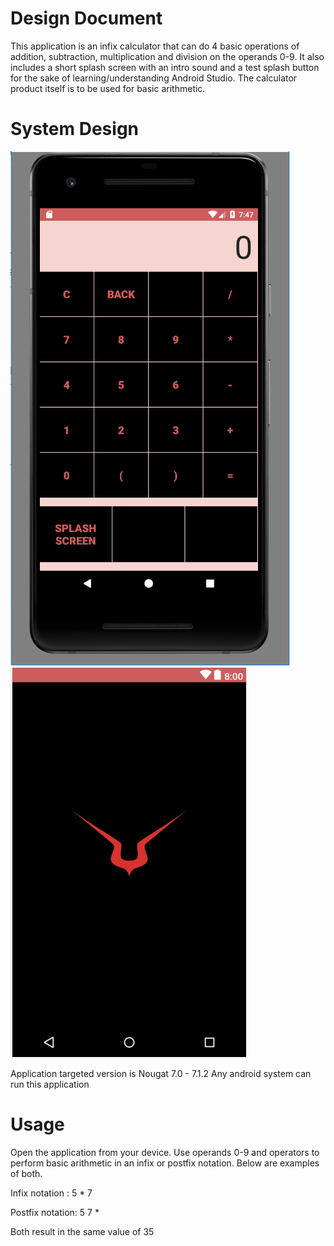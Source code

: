 # Design Document #

This application is an infix calculator that can do 4 basic operations of addition, subtraction, multiplication and division on the operands 0-9. It also includes a short splash screen with an intro sound and a test splash button for the sake of learning/understanding Android Studio. The calculator product itself is to be used for basic arithmetic. 

System Design
=============

![Main menu](/app/src/main/res/drawable/project1snip1.PNG)  ![Splash Art](/app/src/main/res/drawable/project1snip2.PNG)

Application targeted version is Nougat 7.0 - 7.1.2
Any android system can run this application

Usage
=====
Open the application from your device. Use operands 0-9 and operators to perform basic arithmetic in an infix or postfix notation.
Below are examples of both.

Infix notation  : 5 * 7

Postfix notation: 5 7 *

Both result in the same value of 35
